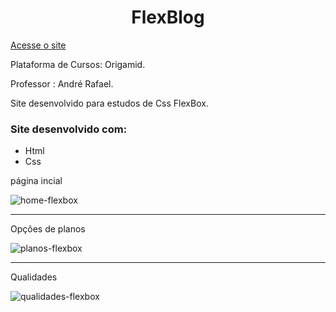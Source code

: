 <h1 align="center">FlexBlog</h1>

[Acesse o site](https://lucasleitedosreis.github.io/flexblog/ "FlexBlog")

Plataforma de Cursos: Origamid.

Professor : André Rafael.

<p>Site desenvolvido para estudos de Css FlexBox.</p>

<h3>Site desenvolvido com:</h3>

 <ul>
   <li>Html</li>
   <li>Css</li>
 </ul>


<p>página incial</p>

![home-flexbox](https://user-images.githubusercontent.com/86244795/182500852-50c328b3-09c9-4e17-9c3d-ceba9abc7fd9.png)

<hr>

<p>Opções de planos</p>

![planos-flexbox](https://user-images.githubusercontent.com/86244795/182501138-56e973ab-3ff4-4e39-9ed0-09295578348f.png)

<hr>

<p>Qualidades</p>

![qualidades-flexbox](https://user-images.githubusercontent.com/86244795/182501222-7878b584-5f8a-4ae6-a004-25414d416abb.png)
